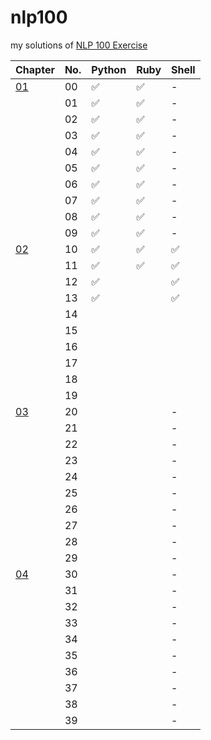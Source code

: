 # nlp100
my solutions of [NLP 100 Exercise](https://nlp100.github.io/ja/)

|Chapter|No.|Python|Ruby|Shell|
|---|---|---|---|---|
|<a href="https://nlp100.github.io/ja/ch01.html" target="_blank">01</a>|00|✅|✅|-|
||01|✅|✅|-|
||02|✅|✅|-|
||03|✅|✅|-|
||04|✅|✅|-|
||05|✅|✅|-|
||06|✅|✅|-|
||07|✅|✅|-|
||08|✅|✅|-|
||09|✅|✅|-|
|[02](https://nlp100.github.io/ja/ch02.html)|10|✅|✅|✅|
||11|✅|✅|✅|
||12|✅||✅|
||13|✅||✅|
||14||||
||15||||
||16||||
||17||||
||18||||
||19||||
|[03](https://nlp100.github.io/ja/ch03.html)|20|||-|
||21|||-|
||22|||-|
||23|||-|
||24|||-|
||25|||-|
||26|||-|
||27|||-|
||28|||-|
||29|||-|
|[04](https://nlp100.github.io/ja/ch04.html)|30|||-|
||31|||-|
||32|||-|
||33|||-|
||34|||-|
||35|||-|
||36|||-|
||37|||-|
||38|||-|
||39|||-|
